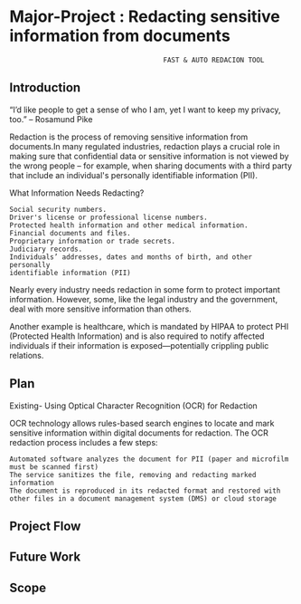 # Major-Project : Redacting sensitive information from documents
                                          FAST & AUTO REDACION TOOL
## Introduction
“I’d like people to get a sense of who I am, yet I want to keep my privacy, too.” – Rosamund Pike

Redaction is the process of removing sensitive information from documents.In many regulated industries, redaction plays a crucial role in making sure that confidential data or sensitive information is not viewed by the wrong people – for example, when sharing documents with a third party that include an individual's personally identifiable information (PII). 

What Information Needs Redacting?

    Social security numbers.
    Driver's license or professional license numbers.
    Protected health information and other medical information.
    Financial documents and files.
    Proprietary information or trade secrets.
    Judiciary records.
    Individuals’ addresses, dates and months of birth, and other personally        
    identifiable information (PII)

Nearly every industry needs redaction in some form to protect important information. However, some, like the legal industry and the government, deal with more sensitive information than others.

Another example is healthcare, which is mandated by HIPAA to protect PHI (Protected Health Information) and is also required to notify affected individuals if their information is exposed—potentially crippling public relations.

## Plan 
Existing-
Using Optical Character Recognition (OCR) for Redaction

OCR technology allows rules-based search engines to locate and mark sensitive information within digital documents for redaction. The OCR redaction process includes a few steps:

    Automated software analyzes the document for PII (paper and microfilm must be scanned first)
    The service sanitizes the file, removing and redacting marked information
    The document is reproduced in its redacted format and restored with other files in a document management system (DMS) or cloud storage


## Project Flow 

## Future Work

## Scope
 

